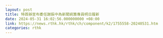 ```yaml
---
layout: post
title: 特首辦宣布委任謝振中為新聞統籌專員明日履新
date: 2024-05-31 16:02:56.000000000 +08:00
link: https://news.rthk.hk/rthk/ch/component/k2/1755558-20240531.htm
categories: rthk
---
```



